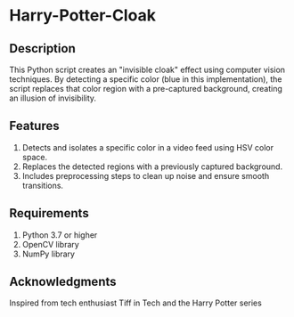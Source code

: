 # Harry-Potter-Cloak

## Description

This Python script creates an "invisible cloak" effect using computer vision techniques. By detecting a specific color (blue in this implementation), the script replaces that color region with a pre-captured background, creating an illusion of invisibility.

## Features
1. Detects and isolates a specific color in a video feed using HSV color space.
2. Replaces the detected regions with a previously captured background.
3. Includes preprocessing steps to clean up noise and ensure smooth transitions.

## Requirements
1. Python 3.7 or higher
2. OpenCV library
3. NumPy library

## Acknowledgments
Inspired from tech enthusiast Tiff in Tech and the Harry Potter series
